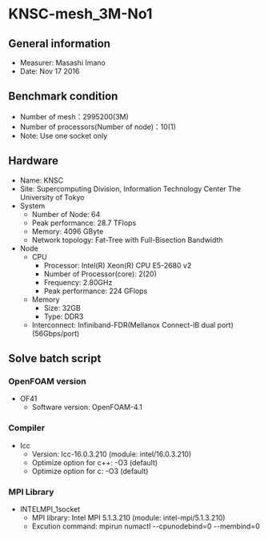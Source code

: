 # KNSC-mesh_3M-No1

## General information

* Measurer:  Masashi Imano
* Date: Nov 17 2016

## Benchmark condition

* Number of mesh：2995200(3M)
* Number of processors(Number of node)：10(1)
* Note: Use one socket only

## Hardware

* Name: KNSC
* Site: Supercomputing Division, Information Technology Center The University of Tokyo
* System
  * Number of Node: 64
  * Peak performance: 28.7 TFlops
  * Memory: 4096 GByte
  * Network topology: Fat-Tree with Full-Bisection Bandwidth
* Node
  * CPU
    * Processor: Intel(R) Xeon(R) CPU E5-2680 v2
    * Number of Processor(core): 2(20)
    * Frequency: 2.80GHz
    * Peak performance: 224 GFlops
  * Memory
    * Size: 32GB 
    * Type: DDR3
  * Interconnect: Infiniband-FDR(Mellanox Connect-IB dual port) (56Gbps/port)

## Solve batch script

### OpenFOAM version

* OF41
  * Software version: OpenFOAM-4.1

### Compiler

* Icc
  * Version: Icc-16.0.3.210 (module: intel/16.0.3.210)
  * Optimize option for c++: -O3 (default)
  * Optimize option for c: -O3 (default)

### MPI Library 

* INTELMPI_1socket
  * MPI library: Intel MPI 5.1.3.210 (module: intel-mpi/5.1.3.210)
  * Excution command: mpirun numactl --cpunodebind=0 --membind=0

